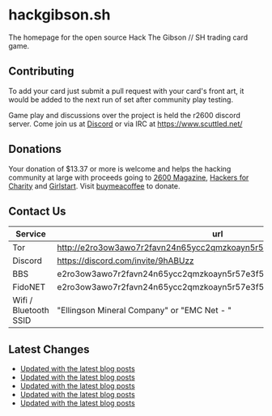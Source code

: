 # hackgibson.sh
The homepage for the open source Hack The Gibson // SH trading card game.


## Contributing

To add your card just submit a pull request with your card's front art, it would be added to the next run of set after community play testing.

Game play and discussions over the project is held the r2600 discord server. Come join us at [Discord](https://discord.com/invite/9hABUzz) or via IRC at https://www.scuttled.net/


## Donations

Your donation of $13.37 or more is welcome and helps the hacking community at large with proceeds going to [2600 Magazine](https://2600.com/), [Hackers for Charity](https://hackersforcharity.org) and [Girlstart](https://girlstart.org).  Visit [buymeacoffee](https://www.buymeacoffee.com/hackgibson.sh) to donate.


## Contact Us

Service | url
-|-
Tor | http://e2ro3ow3awo7r2favn24n65ycc2qmzkoayn5r57e3f56nvjwdcgg32ad.onion
Discord | https://discord.com/invite/9hABUzz
BBS | e2ro3ow3awo7r2favn24n65ycc2qmzkoayn5r57e3f56nvjwdcgg32ad.onion:23
FidoNET | e2ro3ow3awo7r2favn24n65ycc2qmzkoayn5r57e3f56nvjwdcgg32ad.onion:24554
Wifi / Bluetooth SSID | "Ellingson Mineral Company" or "EMC Net - <fidonet address>"

## Latest Changes
<!-- BLOG-POST-LIST:START -->
- [Updated with the latest blog posts](https://github.com/DFW2600/hackgibson.sh/commit/613c66590e9a549ed6a75e359b6315a6a4742523)
- [Updated with the latest blog posts](https://github.com/DFW2600/hackgibson.sh/commit/d7a1b6f387f8b84f5025803ccebdbb50085d32da)
- [Updated with the latest blog posts](https://github.com/DFW2600/hackgibson.sh/commit/fda204a1b9edbb8536a77a9842066c88668843fe)
- [Updated with the latest blog posts](https://github.com/DFW2600/hackgibson.sh/commit/4ef00c77e059500f08d63a3dd0cd428f3b47a0a2)
- [Updated with the latest blog posts](https://github.com/DFW2600/hackgibson.sh/commit/02ed52d63dff1572c962eef5bce335821d023ae6)
<!-- BLOG-POST-LIST:END -->
